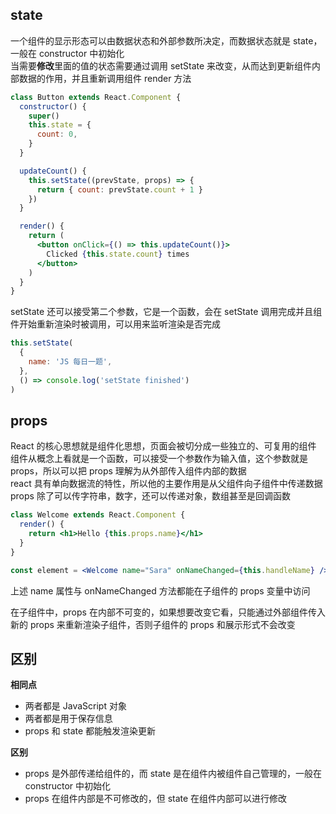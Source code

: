 ## state

一个组件的显示形态可以由数据状态和外部参数所决定，而数据状态就是 state，一般在 constructor 中初始化  
当需要**修改**里面的值的状态需要通过调用 setState 来改变，从而达到更新组件内部数据的作用，并且重新调用组件 render 方法

```jsx
class Button extends React.Component {
  constructor() {
    super()
    this.state = {
      count: 0,
    }
  }

  updateCount() {
    this.setState((prevState, props) => {
      return { count: prevState.count + 1 }
    })
  }

  render() {
    return (
      <button onClick={() => this.updateCount()}>
        Clicked {this.state.count} times
      </button>
    )
  }
}
```

setState 还可以接受第二个参数，它是一个函数，会在 setState 调用完成并且组件开始重新渲染时被调用，可以用来监听渲染是否完成

```jsx
this.setState(
  {
    name: 'JS 每日一题',
  },
  () => console.log('setState finished')
)
```

## props

React 的核心思想就是组件化思想，页面会被切分成一些独立的、可复用的组件  
组件从概念上看就是一个函数，可以接受一个参数作为输入值，这个参数就是 props，所以可以把 props 理解为从外部传入组件内部的数据  
react 具有单向数据流的特性，所以他的主要作用是从父组件向子组件中传递数据  
props 除了可以传字符串，数字，还可以传递对象，数组甚至是回调函数

```jsx
class Welcome extends React.Component {
  render() {
    return <h1>Hello {this.props.name}</h1>
  }
}

const element = <Welcome name="Sara" onNameChanged={this.handleName} />
```

上述 name 属性与 onNameChanged 方法都能在子组件的 props 变量中访问

在子组件中，props 在内部不可变的，如果想要改变它看，只能通过外部组件传入新的 props 来重新渲染子组件，否则子组件的 props 和展示形式不会改变

## 区别

**相同点**

- 两者都是 JavaScript 对象
- 两者都是用于保存信息
- props 和 state 都能触发渲染更新

**区别**

- props 是外部传递给组件的，而 state 是在组件内被组件自己管理的，一般在 constructor 中初始化
- props 在组件内部是不可修改的，但 state 在组件内部可以进行修改
